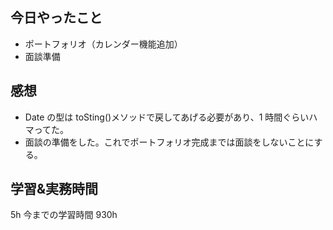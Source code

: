 ## 今日やったこと

- ポートフォリオ（カレンダー機能追加）
- 面談準備

## 感想

- Date の型は toSting()メソッドで戻してあげる必要があり、1 時間ぐらいハマってた。
- 面談の準備をした。これでポートフォリオ完成までは面談をしないことにする。

## 学習&実務時間

5h
今までの学習時間 930h
